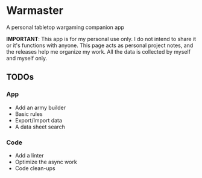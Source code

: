 # Warmaster

A personal tabletop wargaming companion app

**IMPORTANT**: This app is for my personal use only. 
I do not intend to share it or it's functions with anyone.
This page acts as personal project notes, and the releases help me organize my work.
All the data is collected by myself and myself only.

## TODOs

### App
+ Add an army builder
+ Basic rules
+ Export/Import data
+ A data sheet search

### Code
+ Add a linter
+ Optimize the async work
+ Code clean-ups